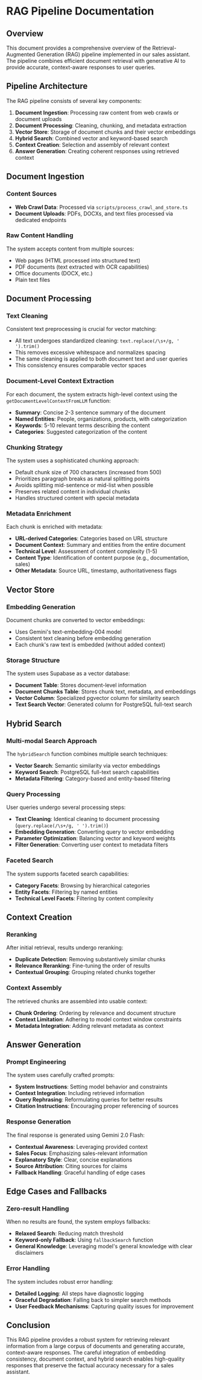 # RAG Pipeline Documentation

## Overview

This document provides a comprehensive overview of the Retrieval-Augmented Generation (RAG) pipeline implemented in our sales assistant. The pipeline combines efficient document retrieval with generative AI to provide accurate, context-aware responses to user queries.

## Pipeline Architecture

The RAG pipeline consists of several key components:

1. **Document Ingestion**: Processing raw content from web crawls or document uploads
2. **Document Processing**: Cleaning, chunking, and metadata extraction
3. **Vector Store**: Storage of document chunks and their vector embeddings
4. **Hybrid Search**: Combined vector and keyword-based search
5. **Context Creation**: Selection and assembly of relevant context
6. **Answer Generation**: Creating coherent responses using retrieved context

## Document Ingestion

### Content Sources

- **Web Crawl Data**: Processed via `scripts/process_crawl_and_store.ts`
- **Document Uploads**: PDFs, DOCXs, and text files processed via dedicated endpoints

### Raw Content Handling

The system accepts content from multiple sources:
- Web pages (HTML processed into structured text)
- PDF documents (text extracted with OCR capabilities)
- Office documents (DOCX, etc.)
- Plain text files

## Document Processing

### Text Cleaning

Consistent text preprocessing is crucial for vector matching:
- All text undergoes standardized cleaning: `text.replace(/\s+/g, ' ').trim()`
- This removes excessive whitespace and normalizes spacing
- The same cleaning is applied to both document text and user queries
- This consistency ensures comparable vector spaces

### Document-Level Context Extraction

For each document, the system extracts high-level context using the `getDocumentLevelContextFromLLM` function:
- **Summary**: Concise 2-3 sentence summary of the document
- **Named Entities**: People, organizations, products, with categorization
- **Keywords**: 5-10 relevant terms describing the content
- **Categories**: Suggested categorization of the content

### Chunking Strategy

The system uses a sophisticated chunking approach:
- Default chunk size of 700 characters (increased from 500)
- Prioritizes paragraph breaks as natural splitting points
- Avoids splitting mid-sentence or mid-list when possible
- Preserves related content in individual chunks
- Handles structured content with special metadata

### Metadata Enrichment

Each chunk is enriched with metadata:
- **URL-derived Categories**: Categories based on URL structure
- **Document Context**: Summary and entities from the entire document
- **Technical Level**: Assessment of content complexity (1-5)
- **Content Type**: Identification of content purpose (e.g., documentation, sales)
- **Other Metadata**: Source URL, timestamp, authoritativeness flags

## Vector Store

### Embedding Generation

Document chunks are converted to vector embeddings:
- Uses Gemini's text-embedding-004 model
- Consistent text cleaning before embedding generation
- Each chunk's raw text is embedded (without added context)

### Storage Structure

The system uses Supabase as a vector database:
- **Document Table**: Stores document-level information
- **Document Chunks Table**: Stores chunk text, metadata, and embeddings
- **Vector Column**: Specialized pgvector column for similarity search
- **Text Search Vector**: Generated column for PostgreSQL full-text search

## Hybrid Search

### Multi-modal Search Approach

The `hybridSearch` function combines multiple search techniques:
- **Vector Search**: Semantic similarity via vector embeddings
- **Keyword Search**: PostgreSQL full-text search capabilities
- **Metadata Filtering**: Category-based and entity-based filtering

### Query Processing

User queries undergo several processing steps:
- **Text Cleaning**: Identical cleaning to document processing (`query.replace(/\s+/g, ' ').trim()`)
- **Embedding Generation**: Converting query to vector embedding
- **Parameter Optimization**: Balancing vector and keyword weights
- **Filter Generation**: Converting user context to metadata filters

### Faceted Search

The system supports faceted search capabilities:
- **Category Facets**: Browsing by hierarchical categories
- **Entity Facets**: Filtering by named entities
- **Technical Level Facets**: Filtering by content complexity

## Context Creation

### Reranking

After initial retrieval, results undergo reranking:
- **Duplicate Detection**: Removing substantively similar chunks
- **Relevance Reranking**: Fine-tuning the order of results
- **Contextual Grouping**: Grouping related chunks together

### Context Assembly

The retrieved chunks are assembled into usable context:
- **Chunk Ordering**: Ordering by relevance and document structure
- **Context Limitation**: Adhering to model context window constraints
- **Metadata Integration**: Adding relevant metadata as context

## Answer Generation

### Prompt Engineering

The system uses carefully crafted prompts:
- **System Instructions**: Setting model behavior and constraints
- **Context Integration**: Including retrieved information
- **Query Rephrasing**: Reformulating queries for better results
- **Citation Instructions**: Encouraging proper referencing of sources

### Response Generation

The final response is generated using Gemini 2.0 Flash:
- **Contextual Awareness**: Leveraging provided context
- **Sales Focus**: Emphasizing sales-relevant information
- **Explanatory Style**: Clear, concise explanations
- **Source Attribution**: Citing sources for claims
- **Fallback Handling**: Graceful handling of edge cases

## Edge Cases and Fallbacks

### Zero-result Handling

When no results are found, the system employs fallbacks:
- **Relaxed Search**: Reducing match threshold
- **Keyword-only Fallback**: Using `fallbackSearch` function
- **General Knowledge**: Leveraging model's general knowledge with clear disclaimers

### Error Handling

The system includes robust error handling:
- **Detailed Logging**: All steps have diagnostic logging
- **Graceful Degradation**: Falling back to simpler search methods
- **User Feedback Mechanisms**: Capturing quality issues for improvement

## Conclusion

This RAG pipeline provides a robust system for retrieving relevant information from a large corpus of documents and generating accurate, context-aware responses. The careful integration of embedding consistency, document context, and hybrid search enables high-quality responses that preserve the factual accuracy necessary for a sales assistant. 